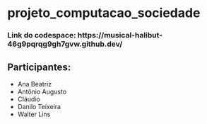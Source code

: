 # projeto_computacao_sociedade

<h3>Link do  codespace: https://musical-halibut-46g9pqrqg9gh7gvw.github.dev/</h3>
<h2>Participantes:</h2>
<ul>
  <li>Ana Beatriz</li>
  <li>Antônio Augusto</li>
  <li>Cláudio</li>
  <li>Danilo Teixeira</li>
  <li>Walter Lins</li>
</ul>
